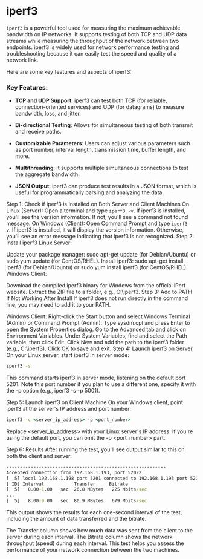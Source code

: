 # iperf3
`iperf3` is a powerful tool used for measuring the maximum achievable bandwidth on IP networks. It supports testing of both TCP and UDP data streams while measuring the throughput of the network between two endpoints. iperf3 is widely used for network performance testing and troubleshooting because it can easily test the speed and quality of a network link.

Here are some key features and aspects of iperf3:

### Key Features:
- **TCP and UDP Support**: iperf3 can test both TCP (for reliable, connection-oriented services) and UDP (for datagrams) to measure bandwidth, loss, and jitter.

- **Bi-directional Testing**: Allows for simultaneous testing of both transmit and receive paths.

- **Customizable Parameters**: Users can adjust various parameters such as port number, interval length, transmission time, buffer length, and more.

- **Multithreading**: It supports multiple simultaneous connections to test the aggregate bandwidth.

- **JSON Output**: iperf3 can produce test results in a JSON format, which is useful for programmatically parsing and analyzing the data.


Step 1: Check if iperf3 is Installed on Both Server and Client Machines
On Linux (Server): Open a terminal and type `iperf3 -v`. If iperf3 is installed, you'll see the version information. If not, you'll see a command not found message.
On Windows (Client): Open Command Prompt and type `iperf3 -v`. If iperf3 is installed, it will display the version information. Otherwise, you'll see an error message indicating that iperf3 is not recognized.
Step 2: Install iperf3
Linux Server:

Update your package manager: sudo apt-get update (for Debian/Ubuntu) or sudo yum update (for CentOS/RHEL).
Install iperf3: sudo apt-get install iperf3 (for Debian/Ubuntu) or sudo yum install iperf3 (for CentOS/RHEL).
Windows Client:

Download the compiled iperf3 binary for Windows from the official iPerf website.
Extract the ZIP file to a folder, e.g., C:\iperf3.
Step 3: Add to PATH If Not Working After Install
If iperf3 does not run directly in the command line, you may need to add it to your PATH.

Windows Client:
Right-click the Start button and select Windows Terminal (Admin) or Command Prompt (Admin).
Type sysdm.cpl and press Enter to open the System Properties dialog.
Go to the Advanced tab and click on Environment Variables.
Under System Variables, find and select the Path variable, then click Edit.
Click New and add the path to the iperf3 folder (e.g., C:\iperf3). Click OK to save and exit.
Step 4: Launch iperf3 on Server
On your Linux server, start iperf3 in server mode:

```bash
iperf3 -s
```

This command starts iperf3 in server mode, listening on the default port 5201. Note this port number if you plan to use a different one, specify it with the -p option (e.g., iperf3 -s -p 5001).

Step 5: Launch iperf3 on Client Machine
On your Windows client, point iperf3 at the server's IP address and port number:

```cmd
iperf3 -c <server_ip_address> -p <port_number>
```

Replace <server_ip_address> with your Linux server's IP address. If you're using the default port, you can omit the -p <port_number> part.

Step 6: Results
After running the test, you'll see output similar to this on both the client and server:

```cmd
-----------------------------------------------------------
Accepted connection from 192.168.1.193, port 52022
[  5] local 192.168.1.198 port 5201 connected to 192.168.1.193 port 52023
[ ID] Interval           Transfer     Bitrate
[  5]   0.00-1.00   sec  26.8 MBytes   225 Mbits/sec
...
[  5]   8.00-9.00   sec  80.9 MBytes   679 Mbits/sec
```

This output shows the results for each one-second interval of the test, including the amount of data transferred and the bitrate.

The Transfer column shows how much data was sent from the client to the server during each interval.
The Bitrate column shows the network throughput (speed) during each interval.
This test helps you assess the performance of your network connection between the two machines.
